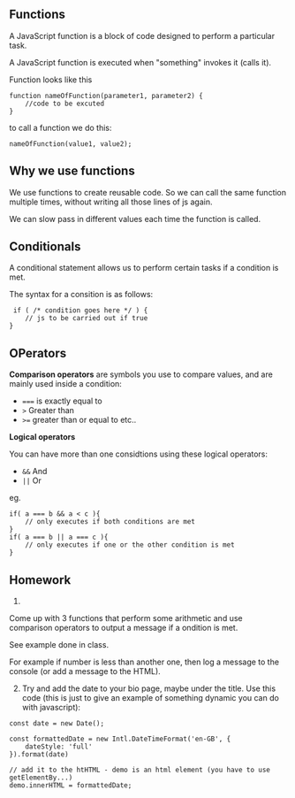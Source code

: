 ## Functions

A JavaScript function is a block of code designed to perform a particular task.

A JavaScript function is executed when "something" invokes it (calls it).

Function looks like this

```
function nameOfFunction(parameter1, parameter2) {
    //code to be excuted
}
```

to call a function we do this:
```
nameOfFunction(value1, value2);
```
## Why we use functions

We use functions to create reusable code. So we can call the same function multiple times, without writing all those lines of js again.

We can slow pass in different values each time the function is called.

## Conditionals

A conditional statement allows us to perform certain tasks if a condition is met. 

The syntax for a consition is as follows:
```
 if ( /* condition goes here */ ) {
    // js to be carried out if true
}
```

## OPerators

**Comparison operators** are symbols you use to compare values, and are mainly used inside a condition:

- `===` is exactly equal to 
- `>` Greater than
- `>=` greater than or equal to etc..

**Logical operators**

You can have more than one considtions using these logical operators:
- `&&` And
- `||` Or

eg.
```
if( a === b && a < c ){
    // only executes if both conditions are met
}
if( a === b || a === c ){
    // only executes if one or the other condition is met
}
```
## Homework
1.
Come up with 3 functions that perform some arithmetic and use comparison operators to output a message if a ondition is met.

See example done in class.

For example if number is less than another one, then log a message to the console (or add a message to the HTML). 

2. Try and add the date to your bio page, maybe under the title. Use this code (this is just to give an example of something dynamic you can do with javascript):

```
const date = new Date();

const formattedDate = new Intl.DateTimeFormat('en-GB', {
    dateStyle: 'full'
}).format(date)

// add it to the htHTML - demo is an html element (you have to use getElementBy...)
demo.innerHTML = formattedDate;

```




